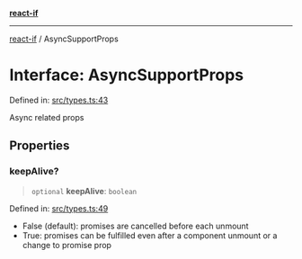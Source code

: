 [**react-if**](../README.md)

***

[react-if](../globals.md) / AsyncSupportProps

# Interface: AsyncSupportProps

Defined in: [src/types.ts:43](https://github.com/romac/react-if/blob/3a6b061d125c0920cfe7845f736efeef382a128c/src/types.ts#L43)

Async related props

## Properties

### keepAlive?

> `optional` **keepAlive**: `boolean`

Defined in: [src/types.ts:49](https://github.com/romac/react-if/blob/3a6b061d125c0920cfe7845f736efeef382a128c/src/types.ts#L49)

- False (default): promises are cancelled before each unmount
- True: promises can be fulfilled even after a
component unmount or a change to promise prop
